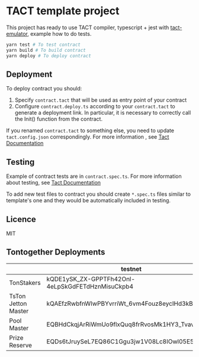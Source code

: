 # TACT template project

This project has ready to use TACT compiler, typescript + jest with [tact-emulator](https://github.com/tact-lang/tact-emulator), example how to do tests.

```bash
yarn test # To test contract
yarn build # To build contract
yarn deploy # To deploy contract
```
## Deployment

To deploy contract you should:

1) Specify `contract.tact` that will be used as entry point of your contract
2) Configure `contract.deploy.ts` according to your `contract.tact` to generate a deployment link. In particular, it is necessary to correctly call the Init() function from the contract.

If you renamed `contract.tact` to something else, you need to update `tact.config.json` correspondingly. For more information , see [Tact Documentation](https://docs.tact-lang.org/language/guides/config)
## Testing

Example of contract tests are in `contract.spec.ts`. For more information about testing, see [Tact Documentation](https://docs.tact-lang.org/language/guides/debug)

To add new test files to contract you should create `*.spec.ts` files similar to template's one and they would be automatically included in testing.

## Licence

MIT

## Tontogether Deployments

||testnet|mainnet|
|-|-|-|
|TonStakers|kQDE1ySK_ZX-GPPTFh42Onl-4eLpSkGdFETdHznMisuCkpb4|-|
|TsTon Jetton Master|kQAEfzRwbfnWIwPBYvrriWt_6vm4Fouz8eycIHd3kBXEt8NS|-|
|Pool Master|EQBHdCkqjArRiWmUo9flxQuq8frRvosMk1HY3_TvavDdlGvb|-|
|Prize Reserve|EQDs6tJruySeL7EQ86C1Ggu3jw1V08Lc8IOwl05E5a_X0aja|-|
